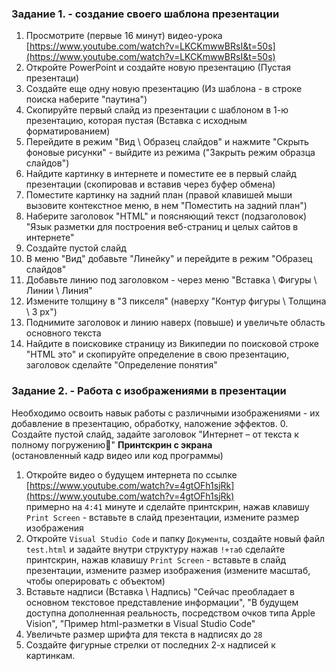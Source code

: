 ### Задание 1. - создание своего шаблона презентации

1. Просмотрите (первые 16 минут) видео-урока [https://www.youtube.com/watch?v=LKCKmwwBRsI&t=50s](https://www.youtube.com/watch?v=LKCKmwwBRsI&t=50s)
2. Откройте PowerPoint и создайте новую презентацию (Пустая презентаци)
3. Создайте еще одну новую презентацию (Из шаблона - в строке поиска наберите "паутина")
4. Скопируйте первый слайд из презентации с шаблоном в 1-ю презентацию, которая пустая (Вставка с исходным форматированием)
5. Перейдите в режим "Вид \ Образец слайдов" и нажмите "Скрыть фоновые рисунки" - выйдите из режима ("Закрыть режим образца слайдов")
6. Найдите картинку в интернете и поместите ее в первый слайд презентации (скопировав и вставив через буфер обмена)
7. Поместите картинку на задний план (правой клавишей мыши вызовите контекстное меню, в нем "Поместить на задний план")
8. Наберите заголовок "HTML" и поясняющий текст (подзаголовок) "Язык разметки для построения веб-страниц и целых сайтов в интернете"
9. Создайте пустой слайд
10. В меню "Вид" добавьте "Линейку" и перейдите в режим "Образец слайдов"
11. Добавьте линию под заголовком - через меню "Вставка \ Фигуры \ Линии \ Линия"
13. Измените толщину в "3 пикселя" (наверху "Контур фигуры \ Толщина \ 3 px")
14. Поднимите заголовок и линию наверх (повыше) и увеличьте область основного текста
15. Найдите в поисковике страницу из Википедии по поисковой строке "HTML это" и скопируйте определение в свою презентацию, заголовок сделайте "Определение понятия"

### Задание 2. - Работа с изображениями в презентации

Необходимо освоить навык работы с различными изображениями - их добавление в презентацию, обработку, наложение эффектов.
0. Создайте пустой слайд, задайте заголовок "Интернет – от текста к полному погружению"
**Принтскрин с экрана**  
(остановленный кадр видео или код программы)  
1. Откройте видео о будущем интернета по ссылке [https://www.youtube.com/watch?v=4gtOFh1sjRk](https://www.youtube.com/watch?v=4gtOFh1sjRk)  
примерно на `4:41` минуте и сделайте принтскрин, нажав клавишу `Print Screen` - вставьте в слайд презентации, измените размер изображения
2. Откройте `Visual Studio Code` и папку `Документы`, создайте новый файл `test.html` и задайте внутри структуру нажав `!+таб`
сделайте принтскрин, нажав клавишу `Print Screen` - вставьте в слайд презентации,
измените размер изображения (измените масштаб, чтобы оперировать с объектом)  
3. Вставьте надписи (Вставка \ Надпись) "Сейчас преобладает в основном текстовое представление информации", "В будущем доступна дополненная реальность, посредством очков типа Apple Vision", "Пример html-разметки в Visual Studio Code"
4. Увеличьте размер шрифта для текста в надписях до `28`
5. Создайте фигурные стрелки от последних 2-х надписей к картинкам.


